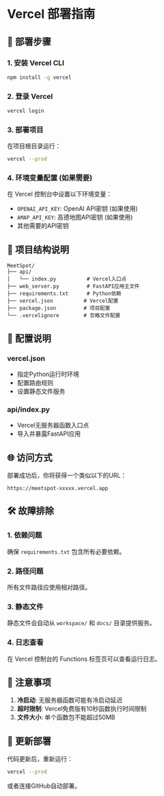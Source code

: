 # Vercel 部署指南

## 🚀 部署步骤

### 1. 安装 Vercel CLI
```bash
npm install -g vercel
```

### 2. 登录 Vercel
```bash
vercel login
```

### 3. 部署项目
在项目根目录运行：
```bash
vercel --prod
```

### 4. 环境变量配置 (如果需要)
在 Vercel 控制台中设置以下环境变量：
- `OPENAI_API_KEY`: OpenAI API密钥 (如果使用)
- `AMAP_API_KEY`: 高德地图API密钥 (如果使用)
- 其他需要的API密钥

## 📁 项目结构说明

```
MeetSpot/
├── api/
│   └── index.py          # Vercel入口点
├── web_server.py         # FastAPI应用主文件
├── requirements.txt      # Python依赖
├── vercel.json          # Vercel配置
├── package.json         # 项目配置
└── .vercelignore        # 忽略文件配置
```

## 🔧 配置说明

### vercel.json
- 指定Python运行时环境
- 配置路由规则
- 设置静态文件服务

### api/index.py
- Vercel无服务器函数入口点
- 导入并暴露FastAPI应用

## 🌐 访问方式

部署成功后，你将获得一个类似以下的URL：
```
https://meetspot-xxxxx.vercel.app
```

## 🛠️ 故障排除

### 1. 依赖问题
确保 `requirements.txt` 包含所有必要依赖。

### 2. 路径问题
所有文件路径应使用相对路径。

### 3. 静态文件
静态文件会自动从 `workspace/` 和 `docs/` 目录提供服务。

### 4. 日志查看
在 Vercel 控制台的 Functions 标签页可以查看运行日志。

## 📝 注意事项

1. **冷启动**: 无服务器函数可能有冷启动延迟
2. **超时限制**: Vercel免费版有10秒函数执行时间限制
3. **文件大小**: 单个函数包不能超过50MB

## 🔄 更新部署

代码更新后，重新运行：
```bash
vercel --prod
```

或者连接GitHub自动部署。
